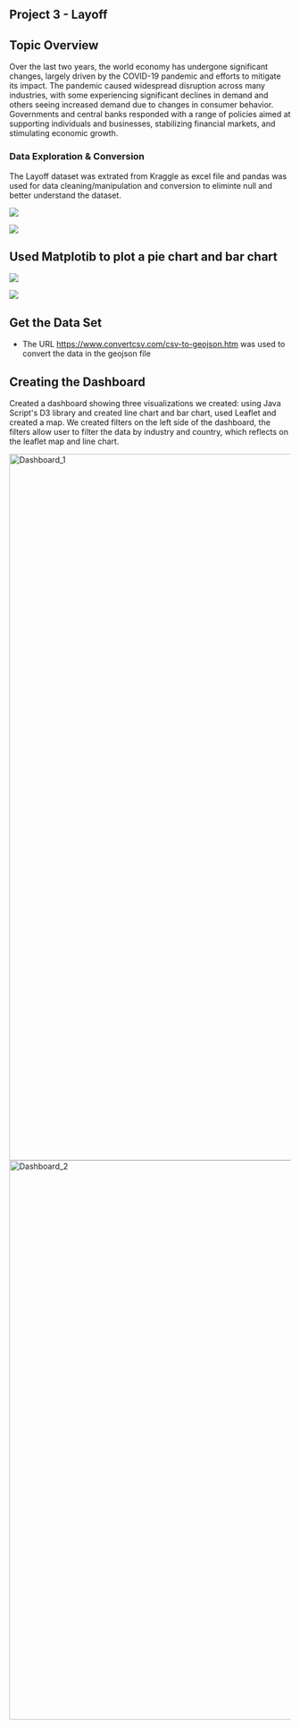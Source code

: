## Project 3 - Layoff 

## Topic Overview

Over the last two years, the world economy has undergone significant changes, largely driven by the COVID-19 pandemic and efforts to mitigate its impact.
The pandemic caused widespread disruption across many industries, with some experiencing significant declines in demand and others seeing increased demand due to changes in consumer behavior. Governments and central banks responded with a range of policies aimed at supporting individuals and businesses, stabilizing financial markets, and stimulating economic growth.


### Data Exploration & Conversion

The Layoff dataset was extrated from Kraggle as excel file and pandas was used for data cleaning/manipulation and conversion to eliminte null and better understand the dataset.




![](https://github.com/termehmohebbie/deadline-mode/blob/main/Images/Data%20%20Exploration%20%20%26%20Conversion.PNG)


![](https://github.com/termehmohebbie/deadline-mode/blob/main/Images/Capture.PNG)


## Used Matplotib to plot a pie chart and bar chart


![](https://github.com/termehmohebbie/deadline-mode/blob/main/Images/Capture%20-%20%25%20by%20Country.PNG)


![](https://github.com/termehmohebbie/deadline-mode/blob/main/Images/Image%20by%20Industry.PNG) 


## Get the Data Set

* The URL https://www.convertcsv.com/csv-to-geojson.htm was used to convert the data in the geojson file


## Creating the Dashboard

Created a dashboard showing three visualizations we created: using Java Script's D3 library and created line chart and bar chart, used Leaflet and created a map. We created filters on the left side of the dashboard, the filters allow user to filter the data by industry and country, which reflects on the leaflet map and line chart. 

<img width="1263" alt="Dashboard_1" src="https://user-images.githubusercontent.com/115378440/221465476-72dbf719-f573-4f20-95d5-6ea81bd0d31e.png">

<img width="1000" alt="Dashboard_2" src="https://user-images.githubusercontent.com/115378440/221465491-42fd3e62-cb0b-4694-bb37-19a8b54e9b7a.png">


